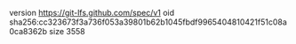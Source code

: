 version https://git-lfs.github.com/spec/v1
oid sha256:cc323673f3a736f053a39801b62b1045fbdf9965404810421f51c08a0ca8362b
size 3558
